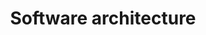 ---
title: "Software architecture"
description: "Learn software architecture with our comprehensive tutorials. From fundamentals to advanced techniques, our lessons cover everything you need to design and build scalable, maintainable, and flexible systems. Improve your skills and become a proficient software architect with clear and concise lessons."
image: "images/swiftui-course-main.png"
layout: "swiftui-course"
draft: false

# chapters
course:
  enable: true
  title: "Software Architecture"
  course_list:
  - name: "SOLID principles: Application to Swift development"
    content: "Learn the SOLID principles and how to apply them in the development of your applications. SOLID principles improve our code, making it cleaner, scalable and testable."
    url: "https://raulferrer.dev/blog/solid_principles_swift/"
    date: 2020-02-07
  - name: "Design patterns in software"
    content: "Design patterns are solutions that have been found to similar problems in software development. In this post I will tell you about the 23 identified design patterns, and their characteristics."
    url: "https://raulferrer.dev/blog/design_patterns_software/"
    date: 2020-02-01
  - name: "Continuous Integration and Continuous Delivery (CI/CD) with GitHub Actions"
    content: "Github offers the possibility of adding Continuous Integration and Continuous Delivery to your projects thanks to Github Actions. Learn how to use this Github CI/CD for iOS."
    url: "https://raulferrer.dev/blog/cicd_github_actions/"
    date: 2020-01-21
  - name: "New architectures for iOS Apps"
    content: "In the development of iOS applications, new architectures different from those already known are being introduced (MVC, MVVM, VIPER...). One of them is Redux, which we talked about a few months ago. But there are others, like The Composable Architecture or The Elm Architecrure."
    url: "https://raulferrer.dev/blog/ios_architecture_states/"
    date: 2020-01-14
  - name: "Database layer in Swift"
    content: "Learn how to separate the Database layer of an application from the rest of the components, so that you can change the type of database used (for example, from CoreData to Realm) without the need for major code changes."
    url: "https://raulferrer.dev/blog/database_layer_in_swift/"
    date: 2018-12-20
  - name: "Dependency injection in Swift"
    content: "If you use dependency injection, your application code will become more decoupled, testable, and scalable. In this post they explained what Dependency Injection is and its types."
    url: "https://raulferrer.dev/blog/dependency_injection_swift/"
    date: 2018-12-16
  - name: "Redux architecture or iOS Apps: Introduction"
    content: "Redux is an architecture based on a centralized state and an unidirectional flow of data. This library is widely used on Web development, but has been started to be also used on iOS development."
    url: "https://raulferrer.dev/blog/redux_pattern/"
    date: 2018-01-23
  - name: "What is Clean Architecture?"
    content: "What is Clean Architecture y why is so important in the softwrare development."
    url: "https://raulferrer.dev/blog/clean_architecture/"
    date: 2018-01-03
  - name: "Pros and cons of some iOS Architecture patterns"
    content: "Some pros and cons of some of the most used architecture patterns in the development of iOS applications."
    url: "https://raulferrer.dev/blog/architecture_patterns_ios/"
    date: 2017-12-01   
---